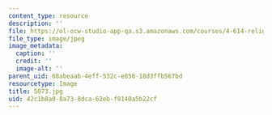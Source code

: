 ```yaml
---
content_type: resource
description: ''
file: https://ol-ocw-studio-app-qa.s3.amazonaws.com/courses/4-614-religious-architecture-and-islamic-cultures-fall-2002/42c1b8a08a738dca62ebf9140a5b22cf_5073.jpg
file_type: image/jpeg
image_metadata:
  caption: ''
  credit: ''
  image-alt: ''
parent_uid: 68abeaab-4eff-532c-e858-18d3ffb567bd
resourcetype: Image
title: 5073.jpg
uid: 42c1b8a0-8a73-8dca-62eb-f9140a5b22cf
---
```

